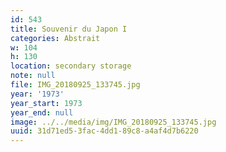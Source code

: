 ```yaml
---
id: 543
title: Souvenir du Japon I
categories: Abstrait
w: 104
h: 130
location: secondary storage
note: null
file: IMG_20180925_133745.jpg
year: '1973'
year_start: 1973
year_end: null
image: ../../media/img/IMG_20180925_133745.jpg
uuid: 31d71ed5-3fac-4dd1-89c8-a4af4d7b6220
---
```



